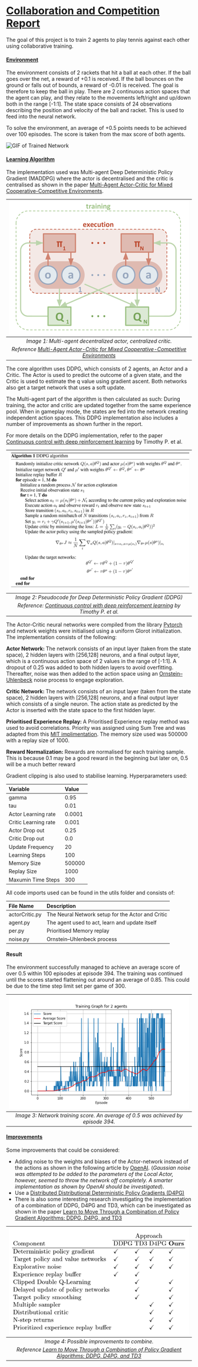 # <u>Collaboration and Competition Report</u>

The goal of this project is to train 2 agents to play tennis against each other using collaborative training.

#### <u>Environment</u>

The environment consists of 2 rackets that hit a ball at each other. If the ball goes over the net, a reward of +0.1 is received. If the ball bounces on the ground or falls out of bounds, a reward of -0.01 is received. The goal is therefore to keep the ball in play. There are 2 continuous action spaces that the agent can play, and they relate to the movements left/right and up/down both in the range [-1:1]. The state space consists of 24 observations describing the position and velocity of the ball and racket. This is used to feed into the neural network.

To solve the environment, an average of +0.5 points needs to be achieved over 100 episodes. The score is taken from the max score of both agents.

![GIF of Trained Network](Images/Tennis.gif)

#### <u>Learning Algorithm</u>
The implementation used was Multi-agent Deep Deterministic Policy Gradient (MADDPG) where the actor is decentralised and the critic is centralised as shown in the paper [Multi-Agent Actor-Critic for Mixed Cooperative-Competitive Environments](https://papers.nips.cc/paper/7217-multi-agent-actor-critic-for-mixed-cooperative-competitive-environments.pdf).

|![GIF of Trained Network](Images/MA_ActorCritic.png)|
|:--:| 
| *Image 1: Multi-agent decentralized actor, centralized critic.* |
| *Reference [Multi-Agent Actor-Critic for Mixed Cooperative-Competitive Environments](https://papers.nips.cc/paper/7217-multi-agent-actor-critic-for-mixed-cooperative-competitive-environments.pdf)* |

The core algorithm uses DDPG, which consists of 2 agents, an Actor and a Critic. The Actor is used to predict the outcome of a given state, and the Critic is used to estimate the q value using gradient ascent. Both networks also get a target network that uses a soft update.

The Multi-agent part of the algorithm is then calculated as such: During training, the actor and critic are updated together from the same experience pool. When in gameplay mode, the states are fed into the network creating independent action spaces. This DDPG implementation also includes a number of improvements as shown further in the report.

For more details on the DDPG implementation, refer to the paper [Continuous control with deep reinforcement learning](https://arxiv.org/abs/1509.02971) by Timothy P. et al.

|![Pseudocode](Images/pseudocode.png)|
|:--:|
| *Image 2: Pseudocode for Deep Deterministic Policy Gradient (DDPG)* |
| *Reference: [Continuous control with deep reinforcement learning](https://arxiv.org/abs/1509.02971) by Timothy P. et al.* |

The Actor-Critic neural networks were compiled from the library [Pytorch](https://pytorch.org/) and network weights were initialised using a uniform Glorot initialization. The implementation consists of the following:

<b>Actor Network: </b>The network consists of an input layer (taken from the state space), 2 hidden layers with [256,128] neurons, and a final output layer, which is a continuous action space of 2 values in the range of [-1:1]. A dropout of 0.25 was added to both hidden layers to avoid overfitting. Thereafter, noise was then added to the action space using an [Ornstein–Uhlenbeck](https://en.wikipedia.org/wiki/Ornstein%E2%80%93Uhlenbeck_process) noise process to engage exploration.

<b>Critic Network: </b>The network consists of an input layer (taken from the state space), 2 hidden layers with [256,128] neurons, and a final output layer which consists of a single neuron. The action state as predicted by the Actor is inserted with the state space to the first hidden layer.


<b>Prioritised Experience Replay: </b>
A Prioritised Experience replay method was used to avoid correlations. Priority was assigned using Sum Tree and was adapted from this [MIT implimentation](https://github.com/rlcode/per). The memory size used was 500000 with a replay size of 1000.

<b>Reward Normalization: </b>Rewards are normalised for each training sample. This is because 0.1 may be a good reward in the beginning but later on, 0.5 will be a much better reward

Gradient clipping is also used to stabilise learning. Hyperparameters used:

|Variable|Value|
|:--|:--|
| gamma | 0.95 |
| tau | 0.01
| Actor Learning rate | 0.0001|
| Critic Learning rate | 0.001|
| Actor Drop out | 0.25 | 
| Critic Drop out | 0.0 | 
| Update Frequency | 20 |
| Learning Steps | 100 |
| Memory Size | 500000 |
| Replay Size | 1000 |
| Maxumin Time Steps | 300 |


All code imports used can be found in the utils folder and consists of:

| File Name | Description |
|:--|:--|
| actorCritic.py | The Neural Network setup for the Actor and Critic | 
| agent.py | The agent used to act, learn and update itself | 
| per.py | Prioritised Memory replay |
| noise.py | Ornstein–Uhlenbeck process |

#### <b>Result</b>

The environment successfully managed to achieve an average score of over 0.5 within 100 episodes at episode 394. The training was continued until the scores started flattening out around an average of 0.85. This could be due to the time step limit set per game of 300.

|![GIF of Trained Network](Images/TainedNetworkScores.png)|
|:--:| 
| *Image 3: Network training score. An average of 0.5 was achieved by episode 394.*  |

#### <u>Improvements</u>

Some improvements that could be considered:

- Adding noise to the weights and biases of the Actor-network instead of the actions as shown in the following article by [OpenAI](https://openai.com/blog/better-exploration-with-parameter-noise/).
(*Gaussian noise was attempted to be added to the parameters of the Local Actor, however, seemed to throw the network off completely. A smarter implementation as shown by OpenAI should be investigated*).
- Use a [Distributed Distributional Deterministic Policy Gradients (D4PG)](https://openreview.net/forum?id=SyZipzbCb) 
- There is also some interesting research investigating the implementation of a combination of DDPG, D4PG and TD3, which can be investigated as shown in the paper
[Learn to Move Through a Combination of Policy Gradient Algorithms: DDPG, D4PG, and TD3](https://www.researchgate.net/publication/348284211_Learn_to_Move_Through_a_Combination_of_Policy_Gradient_Algorithms_DDPG_D4PG_and_TD3) 


|![GIF of Trained Network](Images/OURS.png)|
|:--:| 
| *Image 4: Possible improvements to combine.* |
| *Reference [Learn to Move Through a Combination of Policy Gradient Algorithms: DDPG, D4PG, and TD3](https://www.researchgate.net/publication/348284211_Learn_to_Move_Through_a_Combination_of_Policy_Gradient_Algorithms_DDPG_D4PG_and_TD3)* |
